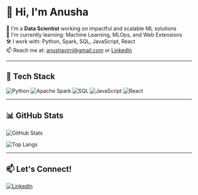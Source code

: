 # 👋 Hi, I'm Anusha

🎯 I'm a **Data Scientist** working on impactful and scalable ML solutions  
🌱 I'm currently learning: Machine Learning, MLOps, and Web Extensions  
🛠️ I work with: Python, Spark, SQL, JavaScript, React  
📫 Reach me at: anushavirri@gmail.com or [LinkedIn](https://linkedin.com/in/anushavirri)

---

## 🧰 Tech Stack
![Python](https://img.shields.io/badge/-Python-333333?style=flat&logo=python)
![Apache Spark](https://img.shields.io/badge/-Apache%20Spark-333333?style=flat&logo=apachespark&logoColor=E25A1C)
![SQL](https://img.shields.io/badge/-SQL-333333?style=flat&logo=postgresql&logoColor=336791)
![JavaScript](https://img.shields.io/badge/-JavaScript-333333?style=flat&logo=javascript)
![React](https://img.shields.io/badge/-React-333333?style=flat&logo=react)

---

## 📊 GitHub Stats
![GitHub Stats](https://github-readme-stats.vercel.app/api?username=vi-anusha&include_all_commits=true&show_icons=true&theme=radical&hide=stars)

![Top Langs](https://github-readme-stats.vercel.app/api/top-langs/?username=vi-anusha&layout=compact&theme=radical)

---

## 📫 Let's Connect!
[![LinkedIn](https://img.shields.io/badge/-LinkedIn-0077B5?style=flat&logo=linkedin&logoColor=white)](https://linkedin.com/in/anushavirri)
